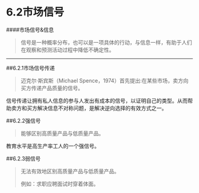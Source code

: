 # 6.2市场信号

####市场信号&信息

>信号是一种概率分布，也可以是一项具体的行动，与信息一样，有助于人们在观察和预测活动过程中降低不确定性。

***

##6.2.1市场信号传递

>迈克尔·斯宾斯（Michael Spence，1974）首先提出:在某些市场，卖方向买方传递产品质量的信号。

信号传递让拥有私人信息的参与人发出有成本的信号，以证明自己的类型。从而帮助卖方和买方解决信息不对称问题，是解决逆向选择的有效方式之一。

##6.2.2强信号

>能够区别高质量产品与低质量产品。
>
教育水平是高生产率工人的一个强信号。

##6.2.3弱信号

>无法有效地区别高质量产品与低质量产品。
>
>例如：求职应聘面试时穿着体面。
